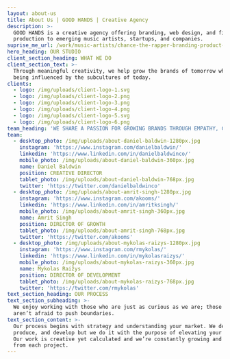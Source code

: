 ```yaml
---
layout: about-us
title: About Us | GOOD HANDS | Creative Agency
description: >-
  GOOD HANDS is a creative agency offering branding, web design, and film
  production to emerging music artists, startups, and companies.
suprise_me_url: /work/music-artists/chance-the-rapper-branding-product-web-design/
hero_heading: OUR STUDIO
client_section_heading: WHAT WE DO
client_section_text: >-
  Through meaningful creativity, we help grow the brands of tomorrow who are
  being influenced by the subcultures of today.
clients:
  - logo: /img/uploads/client-logo-1.svg
  - logo: /img/uploads/client-logo-2.png
  - logo: /img/uploads/client-logo-3.png
  - logo: /img/uploads/client-logo-4.png
  - logo: /img/uploads/client-logo-5.svg
  - logo: /img/uploads/client-logo-6.png
team_heading: 'WE SHARE A PASSION FOR GROWING BRANDS THROUGH EMPATHY, CURIOSITY, AND CAFFEINE'
team:
  - desktop_photo: /img/uploads/about-daniel-baldwin-1280px.jpg
    instagram: 'https://www.instagram.com/danielbaldwin/'
    linkedin: 'https://www.linkedin.com/in/danielbaldwinco/'
    mobile_photo: /img/uploads/about-daniel-baldwin-360px.jpg
    name: Daniel Baldwin
    position: CREATIVE DIRECTOR
    tablet_photo: /img/uploads/about-daniel-baldwin-768px.jpg
    twitter: 'https://twitter.com/danielbaldwinco'
  - desktop_photo: /img/uploads/about-amrit-singh-1280px.jpg
    instagram: 'https://www.instagram.com/akooms/'
    linkedin: 'https://www.linkedin.com/in/amritksingh/'
    mobile_photo: /img/uploads/about-amrit-singh-360px.jpg
    name: Amrit Singh
    position: DIRECTOR OF GROWTH
    tablet_photo: /img/uploads/about-amrit-singh-768px.jpg
    twitter: 'https://twitter.com/akooms'
  - desktop_photo: /img/uploads/about-mykolas-raizys-1280px.jpg
    instagram: 'https://www.instagram.com/rmykolas/'
    linkedin: 'https://www.linkedin.com/in/mykolasraizys/'
    mobile_photo: /img/uploads/about-mykolas-raizys-360px.jpg
    name: Mykolas Raižys
    position: DIRECTOR OF DEVELOPMENT
    tablet_photo: /img/uploads/about-mykolas-raizys-768px.jpg
    twitter: 'https://twitter.com/rmykolas'
text_section_heading: OUR PROCESS
text_section_subheading: >-
  We enjoy working with those who are just as curious as we are; those who
  aren’t afraid to push boundaries.
text_section_content: >-
  Our process begins with strategy and understanding your market. We design,
  produce, and develop but we do it with the purpose of elevating your brand.
  Our work is creative yet calculated and we’re constantly growing and learning
  from each project.
---
```


